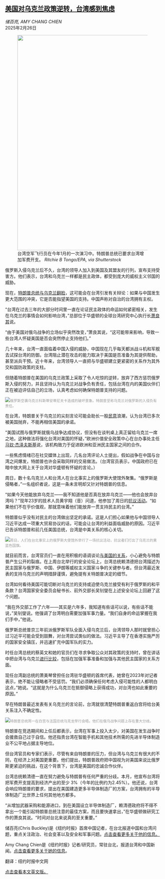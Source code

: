 <!--1740535651000-->
[美国对乌克兰政策逆转，台湾感到焦虑](https://cn.nytimes.com/world/20250226/trump-ukraine-taiwan/)
------

<address>储百亮, AMY CHANG CHIEN</address><time pudate="2025-02-26 09:34:41" datetime="2025-02-26 09:34:41">2025年2月26日</time><figure><img src="https://images.weserv.nl/?url=static01.nyt.com/images/2025/02/25/multimedia/25ukraine-taiwan-01-cqjb/25ukraine-taiwan-01-cqjb-master1050.jpg" width="1050" height="700"><figcaption>台湾空军飞行员在今年1月的一次演习中。特朗普总统已要求台湾增加军费开支。 <cite>Ritchie B Tongo/EPA, via Shutterstock</cite></figcaption></figure><section><p>俄罗斯入侵乌克兰后不久，台湾的领导人加入到美国及其盟友的行列，宣布支持受害方。他们表示，台湾和乌克兰一样都是民主政体，都受到庞大的威权主义邻国的威胁。</p><p>现在，<a href="https://www.nytimes.com/2025/02/19/us/politics/trump-zelensky-russia-ukraine-war.html" title="Link: https://www.nytimes.com/2025/02/19/us/politics/trump-zelensky-russia-ukraine-war.html">特朗普总统与乌克兰翻脸</a>，这可能会在台湾引发有关辩论：如果与中国发生更大范围的冲突，它是否能指望美国的支持。中国声称对自治的台湾拥有主权。</p><p>“台湾在过去三年的大部分时间里一直在论证民主政体的命运如何紧密相关，发生在乌克兰的事情会如何影响台湾，”总部位于华盛顿的全球台湾研究中心执行长<a rel="noopener noreferrer" target="_blank" href="https://globaltaiwan.org/member/russell-hsiao/">萧良其</a>说。</p><p>“由于美国对俄乌战争的立场似乎突然改变，”萧良其说，“这可能带来影响，导致一些台湾人怀疑美国是否会突然停止支持他们。”</p><p>几十年来，台湾一直面临着中国入侵的威胁，中国现在几乎每天都派战斗机和军舰去试探台湾的防御。台湾阻止潜在攻击的能力取决于美国是否准备为其提供帮助，甚至派兵干预。近十年来，台湾领导人一直把与华盛顿建立更紧密的关系作为其外交和国防政策的支柱。</p><p>但随着特朗普在美国的乌克兰政策上采取了令人吃惊的逆转，放弃了西方惩罚俄罗斯入侵的努力，并且坚持认为乌克兰对战争负有责任，包括台湾在内的美国伙伴们正在被迫评估自己的立场，认真考虑如何确保特朗普支持的问题。</p><p><img src="https://images.weserv.nl/?url=static01.nyt.com/images/2025/02/25/multimedia/25ukraine-taiwan-mhct/25ukraine-taiwan-mhct-master1050.jpg"><small style="color: #999;">俄罗斯空袭乌克兰科斯蒂安蒂尼夫卡造成的破坏景象。特朗普坚称乌克兰对俄罗斯的入侵负有责任。</small></p><p>在台湾，特朗普关于乌克兰的尖刻言论可能会助长一股<a href="https://cn.nytimes.com/world/20240122/taiwan-united-states-views/">民意</a>浪潮，认为台湾已多次被美国抛弃，不能再相信美国的承诺。</p><p>“美国试图与俄罗斯就俄乌战争达成协议，但没有在谈判桌上真正留给乌克兰一席之地，这种做法将强化台湾对美国的怀疑，”欧洲价值安全政策中心在台办事处主任<a rel="noopener noreferrer" target="_blank" href="https://europeanvalues.cz/en/about-us/our-team/marcin-jerzewski/">马钦·杰泽夫斯基</a>说，该机构致力于促进欧洲和亚洲民主国家之间的合作。</p><p>一些焦虑情绪已在社交媒体上出现，几名台湾评论人士提出，假如战争在中国与台湾之间爆发，特朗普也许会采取同样的交易做法。（台湾官员表示，中国政府已在暗中放大网上关于台湾对华盛顿有怀疑的言论。）</p><p>周日，数十名乌克兰人和台湾人在台北事实上的俄罗斯大使馆外聚集。“俄罗斯是侵略者，”一名组织者说，这是一条未言明却又针对特朗普的信息。</p><p>“如果今天他能放弃乌克兰——我不知道他是否真在放弃乌克兰——他也会放弃台湾吗？”现年23岁的技术人员黄宇翔（音）问道，他参加了周日的<a rel="noopener noreferrer" target="_blank" href="https://focustaiwan.tw/politics/202502230008">抗议活动</a>。“如果他们不在乎价值观，那就意味着他们能放弃一贯支持民主的台湾。”</p><p>特朗普似乎没有对民主的台湾做出坚定的承诺。这是人们担心如果他与中国领导人习近平达成一项重大贸易协议的话，可能会让台湾的利益面临威胁的原因。习近平已告诉特朗普和前几任美国总统，台湾是中美关系的核心关切。</p><p><img src="https://images.weserv.nl/?url=static01.nyt.com/images/2025/02/25/multimedia/25ukraine-taiwan-02-cqjb/25ukraine-taiwan-02-cqjb-master1050.jpg"><small style="color: #999;">周日，人们在台北事实上的俄罗斯大使馆外举行了一场抗议活动，抗议者们打出了乌克兰的黄蓝色国旗。</small></p><p>就目前而言，台湾官员们一直在用积极的语调谈论<a rel="noopener noreferrer" target="_blank" href="https://www.president.gov.tw/NEWS/39068">与美国的关系</a>，小心避免与特朗普产生公开的裂痕。在上周台北举行的安全论坛上，台湾总统赖清德把台湾描述为民主国家与俄罗斯、中国、伊朗等威权主义国家斗争的关键参与者。但台湾最近发表的支持乌克兰的声明措辞谨慎，避免提有关特朗普决定的细节。</p><p>台湾如何看待美国可能切断对乌克兰的支持或迫使乌克兰接受有利于俄罗斯的和平条款？台湾国家安全委员会秘书长、前外交部长吴钊燮在上述安全论坛上回避了这个问题。</p><p>“我在外交部工作了六年——其实是六年多，我知道有些话可以说，有些话不能说，”吴钊燮说。他强调了台湾明白需要加强军事力量。“我们自身的命运掌握在我们手中，”他说。</p><p>俄罗斯总统普京三年前派俄罗斯军队全面入侵乌克兰后，台湾领导人那时就曾担心过习近平可能会受到鼓舞，对台湾尝试类似的做法。习近平主导了在香港实施严厉的国家安全镇压，并迅速扩充中国军队的实力。</p><p>时任台湾总统的蔡英文和她的官员们在寻求争取公众对其政策的支持时，曾在讲话中把台湾与乌克兰<a rel="noopener noreferrer" target="_blank" href="https://www.president.gov.tw/NEWS/27079">进行比较</a>，包括在加强军事准备和加强与其他民主国家的关系方面。</p><p>现任台湾副总统的萧美琴曾担任台湾驻华盛顿的首席代表，她曾在2023年对记者表示，绝不能让侵略者不受惩罚。“我们必须确保任何考虑入侵可能性的人都明白这点，”她说。“这就是为什么乌克兰在抵御侵略上获得成功，对台湾也如此重要的原因。”</p><p>早在特朗普最近发表有关乌克兰的言论前，台湾就很清楚特朗普重返白宫将给台美关系注入不确定性。</p><p><img src="https://images.weserv.nl/?url=static01.nyt.com/images/2025/02/25/multimedia/25ukraine-taiwan-03-cqjb/25ukraine-taiwan-03-cqjb-master1050.jpg"><small style="color: #999;">特朗​​普总统周一在白宫与法国总统马克龙举行会晤。他们在俄乌战争问题上存在重大分歧。</small></p><p>特朗普在竞选期间和上任后都表示，台湾在军事上投入太少，对美国在发生战争时会援救自己过于自信。他还指责台湾在智能手机和其他技术所需的先进半导体制造业不公平地占据主导地位。</p><p>但台湾官员和专家们表示，尽管有来自特朗普的压力，但台湾与乌克兰有很大的不同，在经济上对美国更重要。他们提出，特朗普政府把中国视为对美国来说比俄罗斯更紧迫的挑战，在这个背景下，台湾是美国的忠诚合作伙伴。</p><p>台湾总统赖清德一直在努力避免与特朗普有任何严重的分歧。本月，他宣布台湾将把军费开支提高到经济产出的至少 3%（今年的比例约为2.45%）。他还说，台湾会响应特朗普的要求，提出在美国建造更多半导体制造厂的方案，台湾拥有的半导体制造厂比世界上任何其他地方都多。</p><p>“从增加武器采购和能源进口，到在美国设立半导体制造厂，赖清德政府将不得不拿出一个能引起特朗普总统注意的最佳方案，而且要快速拿出，”在华盛顿做研究工作的萧良其说。“时间对台北来说真的至关重要。”</p></section><footer><p>储百亮(Chris Buckley)是《纽约时报》首席中国记者，在台北报道中国和台湾问题，重点关注政治、社会变革以及安全和军事问题。<a rel="nofollow" target="_blank" href="https://www.nytimes.com/by/chris-buckley">点击查看更多关于他的信息。</a></p><p>Amy Chang Chien是《纽约时报》记者/研究员，常驻台北，报道台湾和中国新闻。<a rel="nofollow" target="_blank" href="https://www.nytimes.com/by/amy-chang-chien">点击查看更多关于她的信息</a>。</p><p>翻译：纽约时报中文网</p><a rel="nofollow" target="_blank" href="https://www.nytimes.com/2025/02/25/world/asia/trump-ukraine-taiwan.html">点击查看本文英文版。</a></footer>
